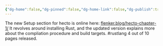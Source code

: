 ```yaml
---
{"dg-home":false,"dg-pinned":false,"dg-home-link":false,"dg-publish":true,"tags":["dgblip"],"disabled rules":["yaml-title","yaml-title-alias","file-name-heading"],"title":"philipp on mastodon @ 2024-04-05","created-date":"2024-04-05T12:09:27","id":112218535827653340,"updated-date":"2025-05-02T08:50:44","dg-path":"blips/112218535827653338.md","permalink":"/blips/112218535827653338/","dgPassFrontmatter":true}
---
```



The new Setup section for hecto is online here: [flenker.blog/hecto-chapter-1/](https://flenker.blog/hecto-chapter-1/)
It revolves around installing Rust, and the updated version explains more about the compliation procedure and build targets.
#rustlang
4 out of 10 pages released.



